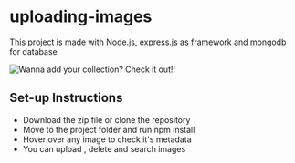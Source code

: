 # uploading-images
This project is made with Node.js, express.js as framework and mongodb for database

![Wanna add your collection? Check it out!!](https://ds-image-gallery.herokuapp.com/)

## Set-up Instructions
- Download the zip file or clone the repository 
- Move to the project folder and run npm install
- Hover over any image to check it's metadata
- You can upload , delete and search images